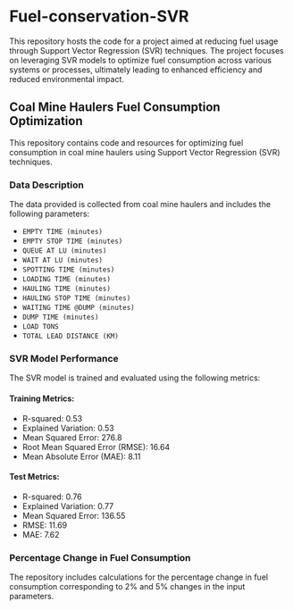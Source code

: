 # Fuel-conservation-SVR
This repository hosts the code for a project aimed at reducing fuel usage through Support Vector Regression (SVR) techniques. The project focuses on leveraging SVR models to optimize fuel consumption across various systems or processes, ultimately leading to enhanced efficiency and reduced environmental impact.

## Coal Mine Haulers Fuel Consumption Optimization

This repository contains code and resources for optimizing fuel consumption in coal mine haulers using Support Vector Regression (SVR) techniques.

### Data Description

The data provided is collected from coal mine haulers and includes the following parameters:

- `EMPTY TIME (minutes)`
- `EMPTY STOP TIME (minutes)`
- `QUEUE AT LU (minutes)`
- `WAIT AT LU (minutes)`
- `SPOTTING TIME (minutes)`
- `LOADING TIME (minutes)`
- `HAULING TIME (minutes)`
- `HAULING STOP TIME (minutes)`
- `WAITING TIME @DUMP (minutes)`
- `DUMP TIME (minutes)`
- `LOAD TONS`
- `TOTAL LEAD DISTANCE (KM)`

### SVR Model Performance

The SVR model is trained and evaluated using the following metrics:

#### Training Metrics:
- R-squared: 0.53
- Explained Variation: 0.53
- Mean Squared Error: 276.8
- Root Mean Squared Error (RMSE): 16.64
- Mean Absolute Error (MAE): 8.11

#### Test Metrics:
- R-squared: 0.76
- Explained Variation: 0.77
- Mean Squared Error: 136.55
- RMSE: 11.69
- MAE: 7.62

### Percentage Change in Fuel Consumption

The repository includes calculations for the percentage change in fuel consumption corresponding to 2% and 5% changes in the input parameters.
